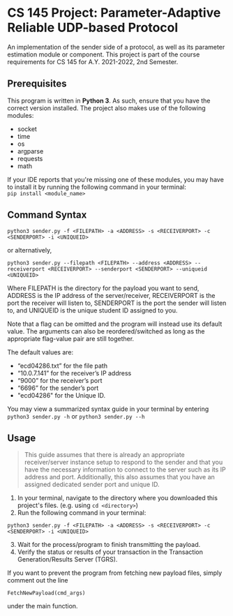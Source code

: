 # CS 145 Project:  Parameter-Adaptive Reliable UDP-based Protocol

An implementation of the sender side of a protocol, as well as its parameter estimation module or component.
This project is part of the course requirements for CS 145 for A.Y. 2021-2022, 2nd Semester.

## Prerequisites
This program is written in **Python 3**. As such, ensure that you have the correct version installed. 
The project also makes use of the following modules:
- socket
- time
- os
- argparse
- requests
- math

If your IDE reports that you're missing one of these modules, you may have to install it by running the following command in your terminal:\
`pip install <module_name>`
## Command Syntax 
```
python3 sender.py -f <FILEPATH> -a <ADDRESS> -s <RECEIVERPORT> -c <SENDERPORT> -i <UNIQUEID>
```
or alternatively,
```
python3 sender.py --filepath <FILEPATH> --address <ADDRESS> --receiverport <RECEIVERPORT> --senderport <SENDERPORT> --uniqueid <UNIQUEID>
```

Where FILEPATH is the directory for the payload you want to send, ADDRESS is the IP address of the server/receiver, RECEIVERPORT is the port the receiver will listen to, SENDERPORT is the port the sender will listen to, and UNIQUEID is the unique student ID assigned to you.

Note that a flag can be omitted and the program will instead use its default value. The arguments can also be reordered/switched as long as the appropriate flag-value pair are still together.

The default values are:
- “ecd04286.txt” for the file path
- “10.0.7.141” for the receiver’s IP address 
- “9000” for the receiver’s port
- “6696” for the sender’s port 
- "ecd04286" for the Unique ID.

You may view a summarized syntax guide in your terminal by entering `python3 sender.py -h` or `python3 sender.py --h`
## Usage
>This guide assumes that there is already an appropriate receiver/server instance setup to respond to the sender and that you have the necessary information to connect to the server such as its IP address and port. Additionally, this also assumes that you have an assigned dedicated sender port and unique ID.
1. In your terminal, navigate to the directory where you downloaded this project's files. (e.g. using `cd <directory>`)
2. Run the following command in your terminal: 
  ```
  python3 sender.py -f <FILEPATH> -a <ADDRESS> -s <RECEIVERPORT> -c <SENDERPORT> -i <UNIQUEID>
  ```
3. Wait for the process/program to finish transmitting the payload.
4. Verify the status or results of your transaction in the Transaction Generation/Results Server (TGRS).

If you want to prevent the program from fetching new payload files, simply comment out the line 
```
FetchNewPayload(cmd_args)
``` 
under the main function.


